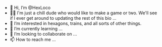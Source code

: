 - 👋 Hi, I’m @HexLoco
- 🙆‍♂️ I'm just a chill dude who would like to make a game or two.  We'll see if I ever get around to updating the rest of this bio ...
- 👀 I’m interested in hexagons, trains, and all sorts of other things.
- 🌱 I’m currently learning ...
- 💞️ I’m looking to collaborate on ...
- 📫 How to reach me ...

<!---
HexLoco/HexLoco is a ✨ special ✨ repository because its `README.md` (this file) appears on your GitHub profile.
You can click the Preview link to take a look at your changes.
--->
